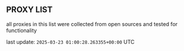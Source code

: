 ## PROXY LIST

all proxies in this list were collected from open sources and tested for functionality

last update: `2025-03-23 01:00:28.263355+00:00` UTC